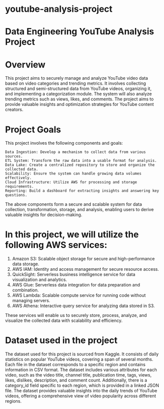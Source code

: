 # youtube-analysis-project

# Data Engineering YouTube Analysis Project

# Overview

This project aims to securely manage and analyze YouTube video data based on video categories and trending metrics. It involves collecting structured and semi-structured data from YouTube videos, organizing it, and implementing a categorization module. The system will also analyze trending metrics such as views, likes, and comments. The project aims to provide valuable insights and optimization strategies for YouTube content creators.

# Project Goals

This project involves the following components and goals:

    Data Ingestion: Develop a mechanism to collect data from various sources.
    ETL System: Transform the raw data into a usable format for analysis.
    Data Lake: Create a centralized repository to store and organize the collected data.
    Scalability: Ensure the system can handle growing data volumes effectively.
    Cloud Infrastructure: Utilize AWS for processing and storage requirements.
    Reporting: Build a dashboard for extracting insights and answering key questions.

The above components form a secure and scalable system for data collection, transformation, storage, and analysis, enabling users to derive valuable insights for decision-making.

# In this project, we will utilize the following AWS services:

1. Amazon S3: Scalable object storage for secure and high-performance data storage.
2. AWS IAM: Identity and access management for secure resource access.
3. QuickSight: Serverless business intelligence service for data visualization and analytics.
4. AWS Glue: Serverless data integration for data preparation and combination.
5. AWS Lambda: Scalable compute service for running code without managing servers.
6. AWS Athena: Interactive query service for analyzing data stored in S3.

These services will enable us to securely store, process, analyze, and visualize the collected data with scalability and efficiency.

# Dataset used in the project

The dataset used for this project is sourced from Kaggle. It consists of daily statistics on popular YouTube videos, covering a span of several months. Each file in the dataset corresponds to a specific region and contains information in CSV format. The dataset includes various attributes for each video, such as the video title, channel title, publication time, tags, views, likes, dislikes, description, and comment count. Additionally, there is a category_id field specific to each region, which is provided in a linked JSON file. The dataset provides valuable insights into the daily trends of YouTube videos, offering a comprehensive view of video popularity across different regions.
